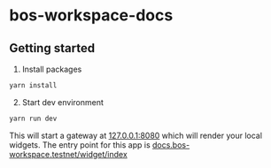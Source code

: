 # bos-workspace-docs

## Getting started

1. Install packages

```cmd
yarn install
```

2. Start dev environment

```cmd
yarn run dev
```

This will start a gateway at [127.0.0.1:8080](http://127.0.0.1:8080) which will render your local widgets. The entry point for this app is [docs.bos-workspace.testnet/widget/index](http://127.0.0.1:8080/docs.bos-workspace.testnet/widget/index)
